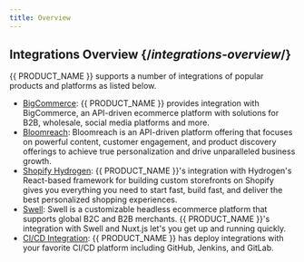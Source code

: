 ```yaml
---
title: Overview
---
```


## Integrations Overview {/*integrations-overview*/}

{{ PRODUCT_NAME }} supports a number of integrations of popular products and platforms as listed below.

-   [BigCommerce](/applications/bigcommerce): {{ PRODUCT_NAME }} provides integration with BigCommerce, an API-driven ecommerce platform with solutions for B2B, wholesale, social media platforms and more.
-   [Bloomreach](/applications/bloomreach): Bloomreach is an API-driven platform offering that focuses on powerful content, customer engagement, and product discovery offerings to achieve true personalization and drive unparalleled business growth.
-   [Shopify Hydrogen](/applications/shopify_hydrogen): {{ PRODUCT_NAME }}'s integration with Hydrogen's React-based framework for building custom storefronts on Shopify gives you everything you need to start fast, build fast, and deliver the best personalized shopping experiences.
-   [Swell](/applications/swell): Swell is a customizable headless ecommerce platform that supports global B2C and B2B merchants. {{ PRODUCT_NAME }}'s integration with Swell and Nuxt.js let's you get up and running quickly.
-   [CI/CD Integration](/applications/deploy_apps#deploy-from-ci): {{ PRODUCT_NAME }} has deploy integrations with your favorite CI/CD platform including GitHub, Jenkins, and GitLab.
